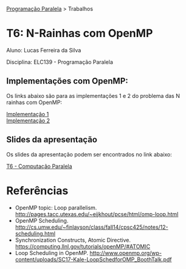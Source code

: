 [Programação Paralela](https://github.com/AndreaInfUFSM/elc139-2018a) > Trabalhos

# T6: N-Rainhas com OpenMP

Aluno: Lucas Ferreira da Silva

Disciplina: ELC139 - Programação Paralela

## Implementações com OpenMP:

Os links abaixo são para as implementações 1 e 2 do problema das N rainhas com OpenMP:

[Implementação 1](nqueens_OMP1/)\
[Implementação 2](nqueens_OMP2/)

## Slides da apresentação 

Os slides da apresentação podem ser encontrados no link abaixo:

[T6 - Computação Paralela](Slides/T6_N-RainhasComOpenMP.pdf)

# Referências
- OpenMP topic: Loop parallelism. http://pages.tacc.utexas.edu/~eijkhout/pcse/html/omp-loop.html
- OpenMP Scheduling. http://cs.umw.edu/~finlayson/class/fall14/cpsc425/notes/12-scheduling.html
- Synchronization Constructs, Atomic Directive. https://computing.llnl.gov/tutorials/openMP/#ATOMIC
- Loop Scheduling in OpenMP. http://www.openmp.org/wp-content/uploads/SC17-Kale-LoopSchedforOMP_BoothTalk.pdf

